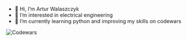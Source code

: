 - 👋 Hi, I’m Artur Walaszczyk
- 👀 I’m interested in electrical engineering
- 🌱 I’m currently learning python and improving my skills on codewars


![Codewars](https://github.r2v.ch/codewars?user=arturvv100)

<!---
arturvv100/arturvv100 is a ✨ special ✨ repository because its `README.md` (this file) appears on your GitHub profile.
You can click the Preview link to take a look at your changes.
--->
